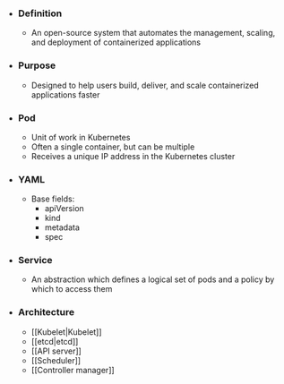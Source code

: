 - ### Definition
	- An open-source system that automates the management, scaling, and deployment of containerized applications

- ### Purpose
	- Designed to help users build, deliver, and scale containerized applications faster

- ### Pod
	- Unit of work in Kubernetes
	- Often a single container, but can be multiple
	- Receives a unique IP address in the Kubernetes cluster

- ### YAML
	- Base fields:
		- apiVersion
		- kind
		- metadata
		- spec

- ### Service
	- An abstraction which defines a logical set of pods and a policy by which to access them

- ### Architecture
	- [[Kubelet|Kubelet]]
	- [[etcd|etcd]]
	- [[API server]]
	- [[Scheduler]]
	- [[Controller manager]]